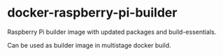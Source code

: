 # docker-raspberry-pi-builder

Raspberry Pi builder image with updated packages and build-essentials.

Can be used as builder image in multistage docker build.
